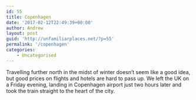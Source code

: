 ```yaml
---
id: 55
title: Copenhagen
date: '2017-02-12T22:49:39+00:00'
author: Andrew
layout: post
guid: 'http://unfamiliarplaces.net/?p=55'
permalink: '/copenhagen'
categories:
    - Uncategorised
---
```


Travelling further north in the midst of winter doesn’t seem like a good idea, but good prices on flights and hotels are hard to pass up. We left the UK on a Friday evening, landing in Copenhagen airport just two hours later and took the train straight to the heart of the city.